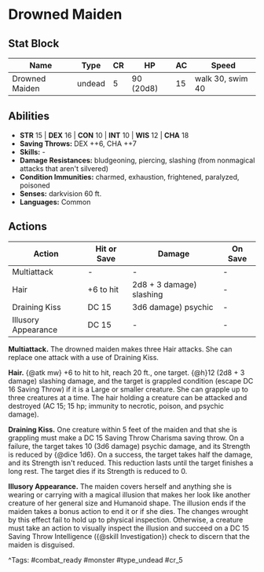 # Drowned Maiden

## Stat Block

| Name | Type | CR | HP | AC | Speed |
|------|------|----|----|----|-------|
| Drowned Maiden | undead | 5 | 90 (20d8) | 15 | walk 30, swim 40 |

## Abilities

- **STR** 15 | **DEX** 16 | **CON** 10 | **INT** 10 | **WIS** 12 | **CHA** 18
- **Saving Throws:** DEX ++6, CHA ++7  
- **Skills:** -  
- **Damage Resistances:** bludgeoning, piercing, slashing (from nonmagical attacks that aren't silvered)  
- **Condition Immunities:** charmed, exhaustion, frightened, paralyzed, poisoned  
- **Senses:** darkvision 60 ft.  
- **Languages:** Common


## Actions

| Action | Hit or Save | Damage | On Save |
|--------|--------------|--------|----------|
| Multiattack | - | - | - |
| Hair | +6 to hit | 2d8 + 3 damage) slashing | - |
| Draining Kiss | DC 15 | 3d6 damage) psychic | - |
| Illusory Appearance | DC 15 | - | - |

**Multiattack.** The drowned maiden makes three Hair attacks. She can replace one attack with a use of Draining Kiss.

**Hair.** {@atk mw} +6 to hit to hit, reach 20 ft., one target. {@h}12 (2d8 + 3 damage) slashing damage, and the target is grappled condition (escape DC 16 Saving Throw) if it is a Large or smaller creature. She can grapple up to three creatures at a time. The hair holding a creature can be attacked and destroyed (AC 15; 15 hp; immunity to necrotic, poison, and psychic damage).

**Draining Kiss.** One creature within 5 feet of the maiden and that she is grappling must make a DC 15 Saving Throw Charisma saving throw. On a failure, the target takes 10 (3d6 damage) psychic damage, and its Strength is reduced by {@dice 1d6}. On a success, the target takes half the damage, and its Strength isn't reduced. This reduction lasts until the target finishes a long rest. The target dies if its Strength is reduced to 0.

**Illusory Appearance.** The maiden covers herself and anything she is wearing or carrying with a magical illusion that makes her look like another creature of her general size and Humanoid shape. The illusion ends if the maiden takes a bonus action to end it or if she dies. The changes wrought by this effect fail to hold up to physical inspection. Otherwise, a creature must take an action to visually inspect the illusion and succeed on a DC 15 Saving Throw Intelligence ({@skill Investigation}) check to discern that the maiden is disguised.


^Tags: #combat_ready #monster #type_undead #cr_5